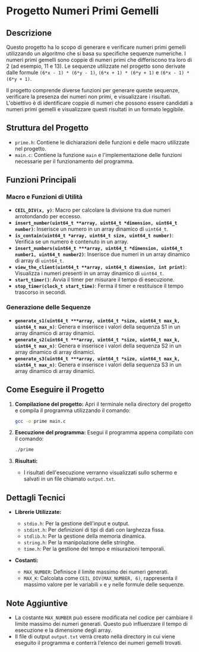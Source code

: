 # Progetto Numeri Primi Gemelli

## Descrizione

Questo progetto ha lo scopo di generare e verificare numeri primi gemelli utilizzando un algoritmo che si basa su specifiche sequenze numeriche. I numeri primi gemelli sono coppie di numeri primi che differiscono tra loro di 2 (ad esempio, 11 e 13). Le sequenze utilizzate nel progetto sono derivate dalle formule `(6*x - 1) * (6*y - 1)`, `(6*x + 1) * (6*y + 1)` e `(6*x - 1) * (6*y + 1)`.

Il progetto comprende diverse funzioni per generare queste sequenze, verificare la presenza dei numeri non primi, e visualizzare i risultati. L'obiettivo è di identificare coppie di numeri che possono essere candidati a numeri primi gemelli e visualizzare questi risultati in un formato leggibile.

## Struttura del Progetto

- `prime.h`: Contiene le dichiarazioni delle funzioni e delle macro utilizzate nel progetto.
- `main.c`: Contiene la funzione `main` e l'implementazione delle funzioni necessarie per il funzionamento del programma.

## Funzioni Principali

### Macro e Funzioni di Utilità

- **`CEIL_DIV(x, y)`**: Macro per calcolare la divisione tra due numeri arrotondando per eccesso.
- **`insert_number(uint64_t **array, uint64_t *dimension, uint64_t number)`**: Inserisce un numero in un array dinamico di `uint64_t`.
- **`is_contain(uint64_t *array, uint64_t size, uint64_t number)`**: Verifica se un numero è contenuto in un array.
- **`insert_numbers(uint64_t ***array, uint64_t *dimension, uint64_t number1, uint64_t number2)`**: Inserisce due numeri in un array dinamico di array di `uint64_t`.
- **`view_the_client(uint64_t **array, uint64_t dimension, int print)`**: Visualizza i numeri presenti in un array dinamico di `uint64_t`.
- **`start_timer()`**: Avvia il timer per misurare il tempo di esecuzione.
- **`stop_timer(clock_t start_time)`**: Ferma il timer e restituisce il tempo trascorso in secondi.

### Generazione delle Sequenze

- **`generate_s1(uint64_t ***array, uint64_t *size, uint64_t max_k, uint64_t max_n)`**: Genera e inserisce i valori della sequenza S1 in un array dinamico di array dinamici.
- **`generate_s2(uint64_t ***array, uint64_t *size, uint64_t max_k, uint64_t max_n)`**: Genera e inserisce i valori della sequenza S2 in un array dinamico di array dinamici.
- **`generate_s3(uint64_t ***array, uint64_t *size, uint64_t max_k, uint64_t max_n)`**: Genera e inserisce i valori della sequenza S3 in un array dinamico di array dinamici.

## Come Eseguire il Progetto

1. **Compilazione del progetto:**
   Apri il terminale nella directory del progetto e compila il programma utilizzando il comando:

   ```sh
   gcc -o prime main.c
   ```

2. **Esecuzione del programma:**
   Esegui il programma appena compilato con il comando:

   ```sh
   ./prime
   ```

3. **Risultati:**
   - I risultati dell'esecuzione verranno visualizzati sullo schermo e salvati in un file chiamato `output.txt`.

## Dettagli Tecnici

- **Librerie Utilizzate:**
  - `stdio.h`: Per la gestione dell'input e output.
  - `stdint.h`: Per definizioni di tipi di dati con larghezza fissa.
  - `stdlib.h`: Per la gestione della memoria dinamica.
  - `string.h`: Per la manipolazione delle stringhe.
  - `time.h`: Per la gestione del tempo e misurazioni temporali.

- **Costanti:**
  - `MAX_NUMBER`: Definisce il limite massimo dei numeri generati.
  - `MAX_K`: Calcolata come `CEIL_DIV(MAX_NUMBER, 6)`, rappresenta il massimo valore per le variabili `x` e `y` nelle formule delle sequenze.

## Note Aggiuntive

- La costante `MAX_NUMBER` può essere modificata nel codice per cambiare il limite massimo dei numeri generati. Questo può influenzare il tempo di esecuzione e la dimensione degli array.
- Il file di output `output.txt` verrà creato nella directory in cui viene eseguito il programma e conterrà l'elenco dei numeri gemelli trovati.